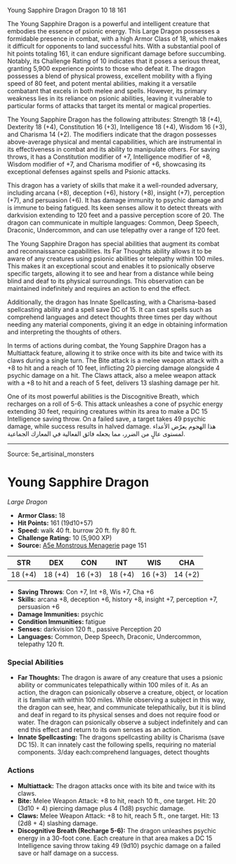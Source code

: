 <MonsterName/>Young Sapphire Dragon</MonsterName>
<CreatureType/>Dragon</CreatureType>
<CR/>10</CR>
<AC/>18</AC>
<HP/>161</HP>
<summary>The Young Sapphire Dragon is a powerful and intelligent creature that embodies the essence of psionic energy. This Large Dragon possesses a formidable presence in combat, with a high Armor Class of 18, which makes it difficult for opponents to land successful hits. With a substantial pool of hit points totaling 161, it can endure significant damage before succumbing. Notably, its Challenge Rating of 10 indicates that it poses a serious threat, granting 5,900 experience points to those who defeat it. The dragon possesses a blend of physical prowess, excellent mobility with a flying speed of 80 feet, and potent mental abilities, making it a versatile combatant that excels in both melee and spells. However, its primary weakness lies in its reliance on psionic abilities, leaving it vulnerable to particular forms of attacks that target its mental or magical properties.</summary>

<detail>

The Young Sapphire Dragon has the following attributes: Strength 18 (+4), Dexterity 18 (+4), Constitution 16 (+3), Intelligence 18 (+4), Wisdom 16 (+3), and Charisma 14 (+2). The modifiers indicate that the dragon possesses above-average physical and mental capabilities, which are instrumental in its effectiveness in combat and its ability to manipulate others. For saving throws, it has a Constitution modifier of +7, Intelligence modifier of +8, Wisdom modifier of +7, and Charisma modifier of +6, showcasing its exceptional defenses against spells and Psionic attacks.

This dragon has a variety of skills that make it a well-rounded adversary, including arcana (+8), deception (+6), history (+8), insight (+7), perception (+7), and persuasion (+6). It has damage immunity to psychic damage and is immune to being fatigued. Its keen senses allow it to detect threats with darkvision extending to 120 feet and a passive perception score of 20. The dragon can communicate in multiple languages: Common, Deep Speech, Draconic, Undercommon, and can use telepathy over a range of 120 feet.

The Young Sapphire Dragon has special abilities that augment its combat and reconnaissance capabilities. Its Far Thoughts ability allows it to be aware of any creatures using psionic abilities or telepathy within 100 miles. This makes it an exceptional scout and enables it to psionically observe specific targets, allowing it to see and hear from a distance while being blind and deaf to its physical surroundings. This observation can be maintained indefinitely and requires an action to end the effect.

Additionally, the dragon has Innate Spellcasting, with a Charisma-based spellcasting ability and a spell save DC of 15. It can cast spells such as comprehend languages and detect thoughts three times per day without needing any material components, giving it an edge in obtaining information and interpreting the thoughts of others.

In terms of actions during combat, the Young Sapphire Dragon has a Multiattack feature, allowing it to strike once with its bite and twice with its claws during a single turn. The Bite attack is a melee weapon attack with a +8 to hit and a reach of 10 feet, inflicting 20 piercing damage alongside 4 psychic damage on a hit. The Claws attack, also a melee weapon attack with a +8 to hit and a reach of 5 feet, delivers 13 slashing damage per hit.

One of its most powerful abilities is the Discognitive Breath, which recharges on a roll of 5-6. This attack unleashes a cone of psychic energy extending 30 feet, requiring creatures within its area to make a DC 15 Intelligence saving throw. On a failed save, a target takes 49 psychic damage, while success results in halved damage. هذا الهجوم يعرّض الأعداء لمستوى عالٍ من الضرر، مما يجعله فائق الفعالية في المعارك الجماعية.</detail>



---

Source: 5e_artisinal_monsters

# Young Sapphire Dragon

*Large* *Dragon*

- **Armor Class:** 18
- **Hit Points:** 161 (19d10+57)
- **Speed:** walk 40 ft. burrow 20 ft. fly 80 ft.
- **Challenge Rating:** 10 (5,900 XP)
- **Source:** [A5e Monstrous Menagerie](https://enpublishingrpg.com/products/level-up-monstrous-menagerie-a5e) page 151

| STR | DEX | CON | INT | WIS | CHA |
| --- | --- | --- | --- | --- | --- |
| 18 (+4) | 18 (+4) | 16 (+3) | 18 (+4) | 16 (+3) | 14 (+2) |

- **Saving Throws**: Con +7, Int +8, Wis +7, Cha +6
- **Skills:** arcana +8, deception +6, history +8, insight +7, perception +7, persuasion +6
- **Damage Immunities:** psychic
- **Condition Immunities:** fatigue
- **Senses:** darkvision 120 ft., passive Perception 20
- **Languages:** Common, Deep Speech, Draconic, Undercommon, telepathy 120 ft.

### Special Abilities

- **Far Thoughts:** The dragon is aware of any creature that uses a psionic ability or communicates telepathically within 100 miles of it. As an action, the dragon can psionically observe a creature, object, or location it is familiar with within 100 miles. While observing a subject in this way, the dragon can see, hear, and communicate telepathically, but it is blind and deaf in regard to its physical senses and does not require food or water. The dragon can psionically observe a subject indefinitely and can end this effect and return to its own senses as an action.
- **Innate Spellcasting:** The dragons spellcasting ability is Charisma (save DC 15). It can innately cast the following spells, requiring no material components. 3/day each:comprehend languages, detect thoughts

### Actions

- **Multiattack:** The dragon attacks once with its bite and twice with its claws.
- **Bite:** Melee Weapon Attack: +8 to hit, reach 10 ft., one target. Hit: 20 (3d10 + 4) piercing damage plus 4 (1d8) psychic damage.
- **Claws:** Melee Weapon Attack: +8 to hit, reach 5 ft., one target. Hit: 13 (2d8 + 4) slashing damage.
- **Discognitive Breath (Recharge 5-6):** The dragon unleashes psychic energy in a 30-foot cone. Each creature in that area makes a DC 15 Intelligence saving throw  taking 49 (9d10) psychic damage on a failed save or half damage on a success.




